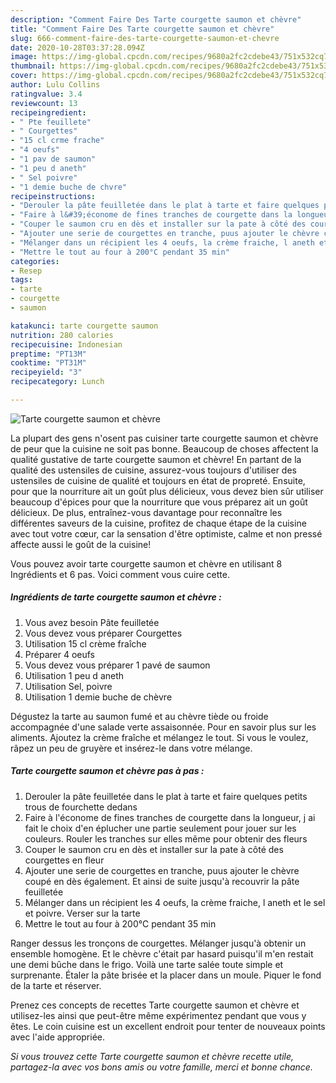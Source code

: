```yaml
---
description: "Comment Faire Des Tarte courgette saumon et chèvre"
title: "Comment Faire Des Tarte courgette saumon et chèvre"
slug: 666-comment-faire-des-tarte-courgette-saumon-et-chevre
date: 2020-10-28T03:37:28.094Z
image: https://img-global.cpcdn.com/recipes/9680a2fc2cdebe43/751x532cq70/tarte-courgette-saumon-et-chevre-photo-principale-de-la-recette.jpg
thumbnail: https://img-global.cpcdn.com/recipes/9680a2fc2cdebe43/751x532cq70/tarte-courgette-saumon-et-chevre-photo-principale-de-la-recette.jpg
cover: https://img-global.cpcdn.com/recipes/9680a2fc2cdebe43/751x532cq70/tarte-courgette-saumon-et-chevre-photo-principale-de-la-recette.jpg
author: Lulu Collins
ratingvalue: 3.4
reviewcount: 13
recipeingredient:
- " Pte feuillete"
- " Courgettes"
- "15 cl crme frache"
- "4 oeufs"
- "1 pav de saumon"
- "1 peu d aneth"
- " Sel poivre"
- "1 demie buche de chvre"
recipeinstructions:
- "Derouler la pâte feuilletée dans le plat à tarte et faire quelques petits trous de fourchette dedans"
- "Faire à l&#39;économe de fines tranches de courgette dans la longueur, j ai fait le choix d&#39;en éplucher une partie seulement pour jouer sur les couleurs. Rouler les tranches sur elles même pour obtenir des fleurs"
- "Couper le saumon cru en dès et installer sur la pate à côté des courgettes en fleur"
- "Ajouter une serie de courgettes en tranche, puus ajouter le chèvre coupé en dès également. Et ainsi de suite jusqu&#39;à recouvrir la pâte feuilletée"
- "Mélanger dans un récipient les 4 oeufs, la crème fraiche, l aneth et le sel et poivre. Verser sur la tarte"
- "Mettre le tout au four à 200°C pendant 35 min"
categories:
- Resep
tags:
- tarte
- courgette
- saumon

katakunci: tarte courgette saumon 
nutrition: 280 calories
recipecuisine: Indonesian
preptime: "PT13M"
cooktime: "PT31M"
recipeyield: "3"
recipecategory: Lunch

---
```



![Tarte courgette saumon et chèvre](https://img-global.cpcdn.com/recipes/9680a2fc2cdebe43/751x532cq70/tarte-courgette-saumon-et-chevre-photo-principale-de-la-recette.jpg)

La plupart des gens n'osent pas cuisiner tarte courgette saumon et chèvre de peur que la cuisine ne soit pas bonne. Beaucoup de choses affectent la qualité gustative de tarte courgette saumon et chèvre! En partant de la qualité des ustensiles de cuisine, assurez-vous toujours d'utiliser des ustensiles de cuisine de qualité et toujours en état de propreté. Ensuite, pour que la nourriture ait un goût plus délicieux, vous devez bien sûr utiliser beaucoup d'épices pour que la nourriture que vous préparez ait un goût délicieux. De plus, entraînez-vous davantage pour reconnaître les différentes saveurs de la cuisine, profitez de chaque étape de la cuisine avec tout votre cœur, car la sensation d'être optimiste, calme et non pressé affecte aussi le goût de la cuisine!

<!--inarticleads1-->

Vous pouvez avoir tarte courgette saumon et chèvre en utilisant 8 Ingrédients et 6 pas. Voici comment vous cuire cette.

##### Ingrédients de tarte courgette saumon et chèvre :

1. Vous avez besoin  Pâte feuilletée
1. Vous devez vous préparer  Courgettes
1. Utilisation 15 cl crème fraîche
1. Préparer 4 oeufs
1. Vous devez vous préparer 1 pavé de saumon
1. Utilisation 1 peu d aneth
1. Utilisation  Sel, poivre
1. Utilisation 1 demie buche de chèvre


Dégustez la tarte au saumon fumé et au chèvre tiède ou froide accompagnée d&#39;une salade verte assaisonnée. Pour en savoir plus sur les aliments. Ajoutez la crème fraîche et mélangez le tout. Si vous le voulez, râpez un peu de gruyère et insérez-le dans votre mélange. 

<!--inarticleads2-->

##### Tarte courgette saumon et chèvre pas à pas :

1. Derouler la pâte feuilletée dans le plat à tarte et faire quelques petits trous de fourchette dedans
1. Faire à l&#39;économe de fines tranches de courgette dans la longueur, j ai fait le choix d&#39;en éplucher une partie seulement pour jouer sur les couleurs. Rouler les tranches sur elles même pour obtenir des fleurs
1. Couper le saumon cru en dès et installer sur la pate à côté des courgettes en fleur
1. Ajouter une serie de courgettes en tranche, puus ajouter le chèvre coupé en dès également. Et ainsi de suite jusqu&#39;à recouvrir la pâte feuilletée
1. Mélanger dans un récipient les 4 oeufs, la crème fraiche, l aneth et le sel et poivre. Verser sur la tarte
1. Mettre le tout au four à 200°C pendant 35 min


Ranger dessus les tronçons de courgettes. Mélanger jusqu&#39;à obtenir un ensemble homogène. Et le chèvre c&#39;était par hasard puisqu&#39;il m&#39;en restait une demi bûche dans le frigo. Voilà une tarte salée toute simple et surprenante. Étaler la pâte brisée et la placer dans un moule. Piquer le fond de la tarte et réserver. 

<!--inarticleads1-->

<p>
Prenez ces concepts de recettes Tarte courgette saumon et chèvre et utilisez-les ainsi que peut-être même expérimentez pendant que vous y êtes. Le coin cuisine est un excellent endroit pour tenter de nouveaux points avec l'aide appropriée.
</p>

<p>
<i>Si vous trouvez cette Tarte courgette saumon et chèvre recette utile, partagez-la avec vos bons amis ou votre famille, merci et bonne chance.</i>
</p>
